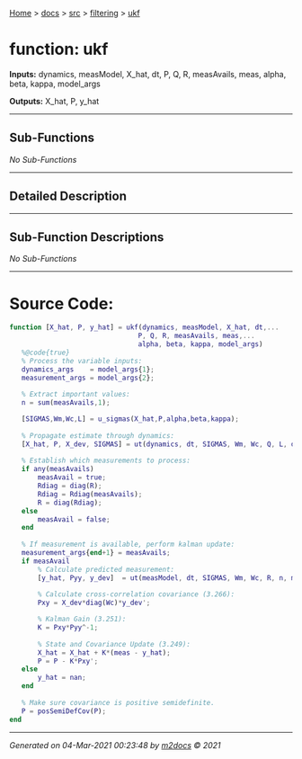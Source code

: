 [Home](../../../index.md) > [docs](../../../docs_index.md) > [src](../../src_index.md) > [filtering](../filtering_index.md) > [ukf](ukf_index.md)  


# function: ukf



**Inputs:** dynamics, measModel, X_hat, dt, P, Q, R, measAvails, meas, alpha, beta, kappa, model_args

**Outputs:** X_hat, P, y_hat

 ***

## Sub-Functions

*No Sub-Functions*

 ***

## Detailed Description



 ***

## Sub-Function Descriptions

*No Sub-Functions*

 
 *** 

# Source Code:

 ```matlab 
 function [X_hat, P, y_hat] = ukf(dynamics, measModel, X_hat, dt,...
                                 P, Q, R, measAvails, meas,...
                                 alpha, beta, kappa, model_args)
    %@code{true}
    % Process the variable inputs:
    dynamics_args    = model_args{1};
    measurement_args = model_args{2};
    
    % Extract important values:
    n = sum(measAvails,1);

    [SIGMAS,Wm,Wc,L] = u_sigmas(X_hat,P,alpha,beta,kappa);
    
    % Propagate estimate through dynamics:
    [X_hat, P, X_dev, SIGMAS] = ut(dynamics, dt, SIGMAS, Wm, Wc, Q, L, dynamics_args{:});
    
    % Establish which measurements to process:
    if any(measAvails)
        measAvail = true;
        Rdiag = diag(R);
        Rdiag = Rdiag(measAvails);
        R = diag(Rdiag);       
    else
        measAvail = false;
    end
    
    % If measurement is available, perform kalman update:
    measurement_args{end+1} = measAvails;
    if measAvail
        % Calculate predicted measurement:
        [y_hat, Pyy, y_dev]  = ut(measModel, dt, SIGMAS, Wm, Wc, R, n, measurement_args{:});
        
        % Calculate cross-correlation covariance (3.266):
        Pxy = X_dev*diag(Wc)*y_dev';

        % Kalman Gain (3.251):
        K = Pxy*Pyy^-1;
        
        % State and Covariance Update (3.249):
        X_hat = X_hat + K*(meas - y_hat);
        P = P - K*Pxy';
    else
        y_hat = nan;
    end
    
    % Make sure covariance is positive semidefinite.
    P = posSemiDefCov(P);
end 
``` 
 
***

*Generated on 04-Mar-2021 00:23:48 by [m2docs](https://github.com/crgnam-research/m2docs) © 2021*
